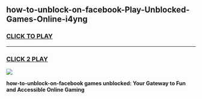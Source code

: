 
## how-to-unblock-on-facebook-Play-Unblocked-Games-Online-i4yng
<h3>
<a href="https://premium76.site?title=how-to-unblock-on-facebook&ref=25A">CLICK TO PLAY</a></h3>
<hr>

<h3>
<a href="https://premium76.site?title=how-to-unblock-on-facebook&ref=25A">CLICK 2 PLAY</a>
  
</h3>

<a href="https://premium76.site?title=how-to-unblock-on-facebook&ref=25A"><img src="https://clearcache.store/games.png"></a>


**how-to-unblock-on-facebook games unblocked: Your Gateway to Fun and Accessible Online Gaming**

